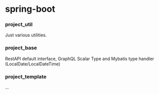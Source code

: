 # spring-boot

### project_util
Just various utilities.

### project_base
RestAPI default interface, GraphQL Scalar Type and Mybatis type handler (LocalDate/LocalDateTime)

### project_template
...
